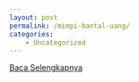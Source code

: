 ```yaml
---
layout: post
permalink: /mimpi-bantal-uang/
categories:
    - Uncategorized
---
```


[Baca Selengkapnya](/01)
